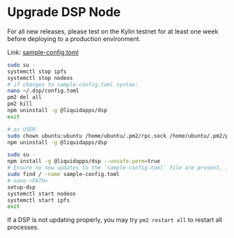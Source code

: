 Upgrade DSP Node
================

For all new releases, please test on the Kylin testnet for at least one week before deploying to a production environment. 

Link: [sample-config.toml](https://raw.githubusercontent.com/liquidapps-io/zeus-sdk/master/boxes/groups/dapp-network/dapp-services-deploy/sample-config.toml)

```bash
sudo su -
systemctl stop ipfs
systemctl stop nodeos
# if changes to sample-config.toml syntax:
nano ~/.dsp/config.toml
pm2 del all
pm2 kill
npm uninstall -g @liquidapps/dsp
exit

# as USER
sudo chown ubuntu:ubuntu /home/ubuntu/.pm2/rpc.sock /home/ubuntu/.pm2/pub.sock
npm uninstall -g @liquidapps/dsp

sudo su -
npm install -g @liquidapps/dsp --unsafe-perm=true
# Ensure no new updates to the `sample-config.toml` file are present, if so, update your config.toml accordingly.
sudo find / -name sample-config.toml
# nano <PATH>
setup-dsp
systemctl start nodeos
systemctl start ipfs
exit
```

If a DSP is not updating properly, you may try `pm2 restart all` to restart all processes.